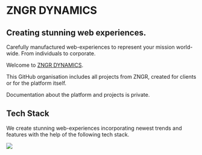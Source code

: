 # ZNGR DYNAMICS
## Creating stunning web experiences. 
Carefully manufactured web-experiences to represent your mission world-wide. From individuals to corporate. 

Welcome to [ZNGR DYNAMICS](https://zngr-dynamics.ch/). 

This GitHub organisation includes all projects from ZNGR, created for clients or for the platform itself. 

Documentation about the platform and projects is private. 

## Tech Stack
We create stunning web-experiences incorporating newest trends and features with the help of the following tech stack. 

<img src="https://skillicons.dev/icons?i=nextjs,react,vite,ts,html,css,js,php,mysql,mongodb,notion,md,figma"/>
